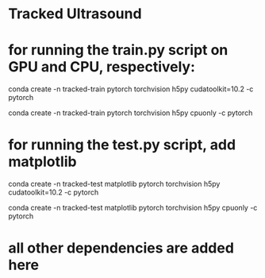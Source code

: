# Tracked Ultrasound


# for running the train.py script on GPU and CPU, respectively:
conda create -n tracked-train pytorch torchvision h5py cudatoolkit=10.2 -c pytorch  

conda create -n tracked-train pytorch torchvision h5py cpuonly -c pytorch


# for running the test.py script, add matplotlib 
conda create -n tracked-test matplotlib pytorch torchvision h5py cudatoolkit=10.2 -c pytorch  

conda create -n tracked-test matplotlib pytorch torchvision h5py cpuonly -c pytorch


# all other dependencies are added here
